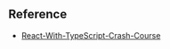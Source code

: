 ## Reference

- [React-With-TypeScript-Crash-Course](https://www.youtube.com/watch?v=jrKcJxF0lAU&t=1s)
